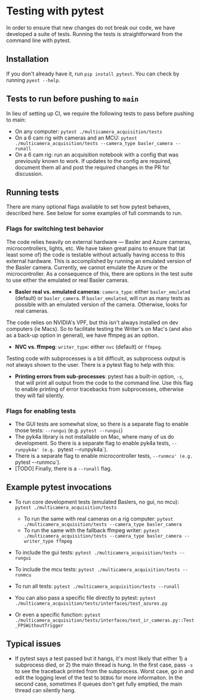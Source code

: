 # Testing with pytest

In order to ensure that new changes do not break our code, we have developed a suite of tests. Running the tests is straightforward from the command line with pytest.


## Installation
If you don't already have it, run `pip install pytest`. You can check by running `pyest --help`.


## Tests to run before pushing to `main`
In lieu of setting up CI, we require the following tests to pass before pushing to main:
* On any computer: `pytest ./multicamera_acquisition/tests`
* On a 6 cam rig with cameras and an MCU: `pytest ./multicamera_acquisition/tests --camera_type basler_camera --runall`
* On a 6 cam rig: run an acquisition notebook with a config that was previously known to work. If updates to the config are required, document them all and post the required changes in the PR for discussion.

## Running tests
There are many optional flags available to set how pytest behaves, described here. See below for some examples of full commands to run.

### Flags for switching test behavior

The code relies heavily on external hardware — Basler and Azure cameras, microcontrollers, lights, etc. We have taken great pains to ensure that (at least some of) the code is testable without actually having access to this external hardware. This is accomplished by running an emulated version of the Basler camera. Currently, we cannot emulate the Azure or the microcontroller. As a consequence of this, there are options in the test suite to use either the emulated or real Basler cameras.

* **Basler real vs. emulated cameras**: `camera_type`: either `basler_emulated` (default) or `basler_camera`. If `basler_emulated`, will run as many tests as possible with an emulated version of the camera. Otherwise, looks for real cameras.

The code relies on NVIDIA's VPF, but this isn't always installed on dev computers (ie Macs). So to facilitate testing the Writer's on Mac's (and also as a back-up option in general), we have ffmpeg as an option.
* **NVC vs. ffmpeg**: `writer_type`: either `nvc` (default) or `ffmpeg`.


Testing code with subprocesses is a bit difficult, as subprocess output is not always shown to the user. There is a pytest flag to help with this:

* **Printing errors from sub-processes**: pytest has a built-in option, `-s`, that will print all output from the code to the command line. Use this flag to enable printing of error tracebacks from subprocesses, otherwise they will fail silently.

### Flags for enabling tests
* The GUI tests are somewhat slow, so there is a separate flag to enable those tests: `--rungui` (e.g. `pytest --rungui`)
* The pyk4a library is not installable on Mac, where many of us do development. So there is a separate flag to enable pyk4a tests, `--runpyk4a' (e.g. `pytest --runpyk4a`).
* There is a separate flag to enable microcontroller tests, `--runmcu' (e.g. `pytest --runmcu`).
* [TODO] Finally, there is a `--runall` flag.

## Example pytest invocations
* To run core development tests (emulated Baslers, no gui, no mcu): `pytest ./multicamera_acquisition/tests`
  * To run the same with real cameras on a rig computer: `pytest ./multicamera_acquisition/tests --camera_type basler_camera`
  * To run the same with the fallback ffmpeg writer: `pytest ./multicamera_acquisition/tests --camera_type basler_camera --writer_type ffmpeg`
* To include the gui tests: `pytest ./multicamera_acquisition/tests --rungui`
* To include the mcu tests: `pytest ./multicamera_acquisition/tests --runmcu`
* To run all tests: `pytest ./multicamera_acquisition/tests --runall`

* You can also pass a specific file directly to pytest: `pytest ./multicamera_acquisition/tests/interfaces/test_azures.py`
* Or even a specific function: `pytest ./multicamera_acquisition/tests/interfaces/test_ir_cameras.py::Test_FPSWithoutTrigger`

## Typical issues
* If pytest says a test passed but it hangs, it's most likely that either 1) a subprocess died, or 2) the main thread is hung. In the first case, pass `-s` to see the traceback printed from the subprocess. Worst case, go in and edit the logging level of the test to `DEBUG` for more informaiton. In the second case, sometimes if queues don't get fully emptied, the main thread can silently hang.
